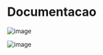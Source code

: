 # Documentacao

![image](https://user-images.githubusercontent.com/56514877/194601410-b0e5394a-5293-437d-9ba6-ad524ca6ead3.png)

![image](https://user-images.githubusercontent.com/56514877/194601536-97cc4a6d-67e8-4a46-8366-4ba0cb99dc7a.png)
